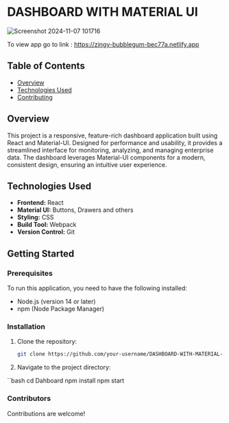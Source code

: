 # DASHBOARD WITH MATERIAL UI
![Screenshot 2024-11-07 101716](https://github.com/user-attachments/assets/7c252aa3-a09b-48d6-a416-ba4dd366772e)


To view app go to link : https://zingy-bubblegum-bec77a.netlify.app


## Table of Contents
- [Overview](#overview)
- [Technologies Used](#technologies-used)
- [Contributing](#contributing)


## Overview
This project is a responsive, feature-rich dashboard application built using React and Material-UI. Designed for performance and usability, it provides a streamlined interface for monitoring, analyzing, and managing enterprise data. The dashboard leverages Material-UI components for a modern, consistent design, ensuring an intuitive user experience.

## Technologies Used
- **Frontend:** React
- **Material UI:** Buttons, Drawers and others
- **Styling:** CSS
- **Build Tool:** Webpack
- **Version Control:** Git

## Getting Started

### Prerequisites
To run this application, you need to have the following installed:
- Node.js (version 14 or later)
- npm (Node Package Manager)

### Installation
1. Clone the repository:
   ```bash
   git clone https://github.com/your-username/DASHBOARD-WITH-MATERIAL-UI.git

2.  Navigate to the project directory:

``bash
cd Dahboard
npm install
npm start


### Contributors
Contributions are welcome! 




